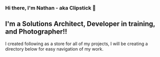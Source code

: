 ### Hi there, I'm Nathan - aka Clipstick 👋 

## I'm a Solutions Architect, Developer in training, and Photographer!!

I created following as a store for all of my projects, I will be creating a directory below for easy navigation of my work.